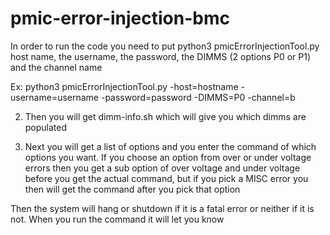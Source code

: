 # pmic-error-injection-bmc

In order to run the code you need to put python3 pmicErrorInjectionTool.py host name, the username, the password, the DIMMS (2 options P0 or P1) and the channel name

Ex: python3 pmicErrorInjectionTool.py -host=hostname -username=username -password=password -DIMMS=P0  -channel=b

2. Then you will get dimm-info.sh which will give you which dimms are populated

3. Next you will get a list of options and you enter the command of which options you want.
If you choose an option from over or under voltage errors then you get a sub option of over voltage and under voltage before you get the actual command, but if you pick a MISC error you then will get the command after you pick that option 

Then the system will hang or shutdown if it is a fatal error or neither if it is not. When you run the command it will let you know

